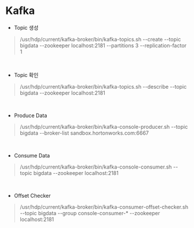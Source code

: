 Kafka
==================

- Topic 생성
> /usr/hdp/current/kafka-broker/bin/kafka-topics.sh --create --topic bigdata --zookeeper localhost:2181 --partitions 3 --replication-factor 1

<br>

- Topic 확인
> /usr/hdp/current/kafka-broker/bin/kafka-topics.sh --describe --topic bigdata --zookeeper localhost:2181

<br>

- Produce Data
> /usr/hdp/current/kafka-broker/bin/kafka-console-producer.sh --topic bigdata --broker-list sandbox.hortonworks.com:6667

<br>

- Consume Data
> /usr/hdp/current/kafka-broker/bin/kafka-console-consumer.sh --topic bigdata --zookeeper localhost:2181

<br>

- Offset Checker
> /usr/hdp/current/kafka-broker/bin/kafka-consumer-offset-checker.sh --topic bigdata --group console-consumer-* --zookeeper localhost:2181
